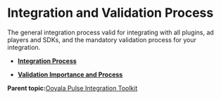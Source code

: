 # Integration and Validation Process

The general integration process valid for integrating with all plugins, ad players and SDKs, and the mandatory validation process for your integration.

-   **[Integration Process](../../../oadtech/ad_serving/dg/integration_process.md)**  

-   **[Validation Importance and Process](../../../oadtech/ad_serving/dg/validation_importance_process.md)**  


**Parent topic:**[Ooyala Pulse Integration Toolkit](../../../oadtech/ad_serving/dg/ad_serving_toolkit.md)

